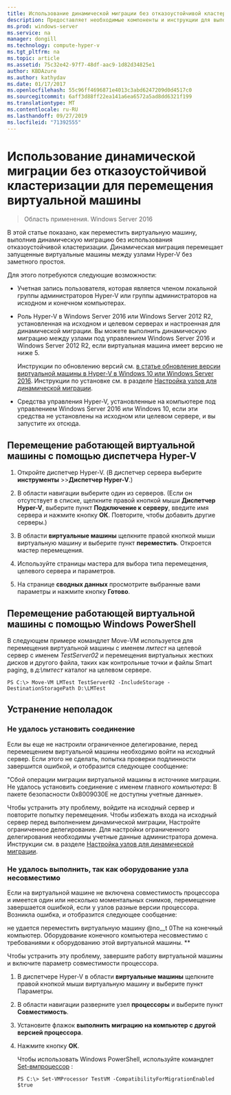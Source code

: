 ```yaml
---
title: Использование динамической миграции без отказоустойчивой кластеризации для перемещения виртуальной машины
description: Предоставляет необходимые компоненты и инструкции для выполнения динамической миграции в автономной среде.
ms.prod: windows-server
ms.service: na
manager: dongill
ms.technology: compute-hyper-v
ms.tgt_pltfrm: na
ms.topic: article
ms.assetid: 75c32e42-97f7-48df-aac9-1d82d34825e1
author: KBDAzure
ms.author: kathydav
ms.date: 01/17/2017
ms.openlocfilehash: 55c96ff4696871e4013c3abd6247209d0d4517c0
ms.sourcegitcommit: 6aff3d88ff22ea141a6ea6572a5ad8dd6321f199
ms.translationtype: MT
ms.contentlocale: ru-RU
ms.lasthandoff: 09/27/2019
ms.locfileid: "71392555"
---
```

# <a name="use-live-migration-without-failover-clustering-to-move-a-virtual-machine"></a>Использование динамической миграции без отказоустойчивой кластеризации для перемещения виртуальной машины

>Область применения. Windows Server 2016

В этой статье показано, как переместить виртуальную машину, выполнив динамическую миграцию без использования отказоустойчивой кластеризации. Динамическая миграция перемещает запущенные виртуальные машины между узлами Hyper-V без заметного простоя.   
  
Для этого потребуются следующие возможности:   

- Учетная запись пользователя, которая является членом локальной группы администраторов Hyper-V или группы администраторов на исходном и конечном компьютерах. 
  
- Роль Hyper-V в Windows Server 2016 или Windows Server 2012 R2, установленная на исходном и целевом серверах и настроенная для динамической миграции. Вы можете выполнить динамическую миграцию между узлами под управлением Windows Server 2016 и Windows Server 2012 R2, если виртуальная машина имеет версию не ниже 5.

    Инструкции по обновлению версий см. [в статье обновление версии виртуальной машины в Hyper-V в Windows 10 или Windows Server 2016](../deploy/Upgrade-virtual-machine-version-in-Hyper-V-on-Windows-or-Windows-Server.md). Инструкции по установке см. в разделе [Настройка узлов для динамической миграции](../deploy/Set-up-hosts-for-live-migration-without-Failover-Clustering.md).

- Средства управления Hyper-V, установленные на компьютере под управлением Windows Server 2016 или Windows 10, если эти средства не установлены на исходном или целевом сервере, и вы запустите их отсюда.  
   
## <a name="use-hyper-v-manager-to-move-a-running-virtual-machine"></a>Перемещение работающей виртуальной машины с помощью диспетчера Hyper-V  
  
1.  Откройте диспетчер Hyper-V. (В диспетчер сервера выберите **инструменты** >>**Диспетчер Hyper-V**.)  
  
2.  В области навигации выберите один из серверов. (Если он отсутствует в списке, щелкните правой кнопкой мыши **Диспетчер Hyper-V**, выберите пункт **Подключение к серверу**, введите имя сервера и нажмите кнопку **ОК**. Повторите, чтобы добавить другие серверы.)  
  
3.  В области **виртуальные машины** щелкните правой кнопкой мыши виртуальную машину и выберите пункт **переместить**. Откроется мастер перемещения. 
  
4.  Используйте страницы мастера для выбора типа перемещения, целевого сервера и параметров.
  
5.  На странице **сводных данных** просмотрите выбранные вами параметры и нажмите кнопку **Готово**.  

## <a name="use-windows-powershell-to-move-a-running-virtual-machine"></a>Перемещение работающей виртуальной машины с помощью Windows PowerShell
  
В следующем примере командлет Move-VM используется для перемещения виртуальной машины с именем *лмтест* на целевой сервер с именем *TestServer02* и перемещения виртуальных жестких дисков и другого файла, таких как контрольные точки и файлы Smart paging, в *д:\лмтест* каталог на целевом сервере.  
  
```  
PS C:\> Move-VM LMTest TestServer02 -IncludeStorage -DestinationStoragePath D:\LMTest  
```  
  
## <a name="troubleshooting"></a>Устранение неполадок

### <a name="failed-to-establish-a-connection"></a>Не удалось установить соединение 

Если вы еще не настроили ограниченное делегирование, перед перемещением виртуальной машины необходимо войти на исходный сервер. Если этого не сделать, попытка проверки подлинности завершится ошибкой, и отобразится следующее сообщение:  
  
"Сбой операции миграции виртуальной машины в источнике миграции.  
Не удалось установить соединение с именем главного *компьютера*: В пакете безопасности 0x8009030E не доступны учетные данные».
  
 Чтобы устранить эту проблему, войдите на исходный сервер и повторите попытку перемещения. Чтобы избежать входа на исходный сервер перед выполнением динамической миграции, Настройте ограниченное делегирование. Для настройки ограниченного делегирования необходимы учетные данные администратора домена. Инструкции см. в разделе [Настройка узлов для динамической миграции](../deploy/Set-up-hosts-for-live-migration-without-Failover-Clustering.md). 
 
 ### <a name="failed-because-the-host-hardware-isnt-compatible"></a>Не удалось выполнить, так как оборудование узла несовместимо
 
 Если на виртуальной машине не включена совместимость процессора и имеется один или несколько моментальных снимков, перемещение завершается ошибкой, если у узлов разные версии процессора. Возникла ошибка, и отобразится следующее сообщение:
 
не удается переместить виртуальную машину @no__t 0The на конечный компьютер. Оборудование конечного компьютера несовместимо с требованиями к оборудованию этой виртуальной машины. **
 
 Чтобы устранить эту проблему, завершите работу виртуальной машины и включите параметр совместимости процессора.
 
1. В диспетчере Hyper-V в области **виртуальные машины** щелкните правой кнопкой мыши виртуальную машину и выберите пункт Параметры.
2. В области навигации разверните узел **процессоры** и выберите пункт **Совместимость**.
3. Установите флажок **выполнить миграцию на компьютер с другой версией процессора**.
4. Нажмите кнопку **ОК**.
 
   Чтобы использовать Windows PowerShell, используйте командлет [Set-вмпроцессор](https://technet.microsoft.com/library/hh848533.aspx) :
 
   ```
   PS C:\> Set-VMProcessor TestVM -CompatibilityForMigrationEnabled $true
   ```